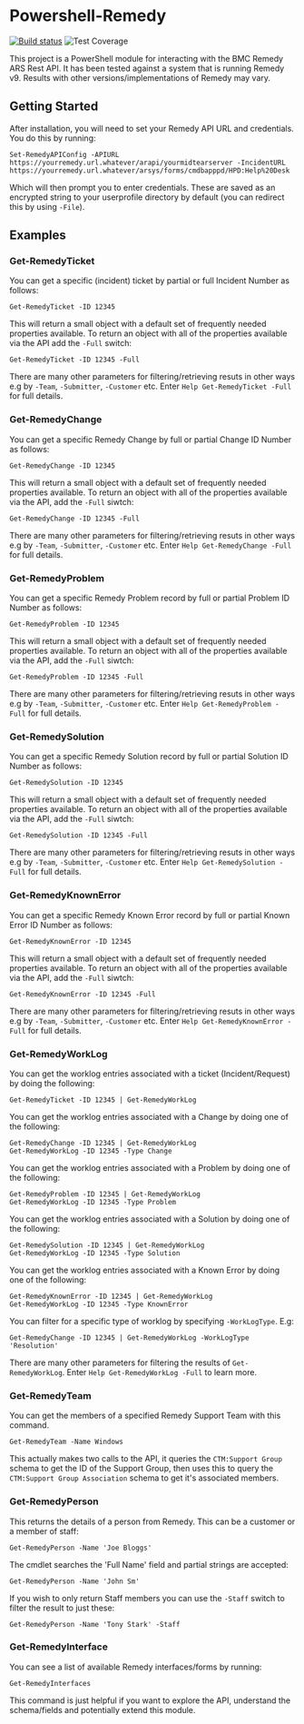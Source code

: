 # Powershell-Remedy

[![Build status](https://ci.appveyor.com/api/projects/status/8ph5oelqby89gaxr?svg=true)](https://ci.appveyor.com/project/markwragg/powershell-remedy) ![Test Coverage](https://img.shields.io/badge/coverage-82%25-yellow.svg?)

This project is a PowerShell module for interacting with the BMC Remedy ARS Rest API. It has been tested against a system that is running Remedy v9. Results with other versions/implementations of Remedy may vary.

## Getting Started

After installation, you will need to set your Remedy API URL and credentials. You do this by running:

    Set-RemedyAPIConfig -APIURL https://yourremedy.url.whatever/arapi/yourmidtearserver -IncidentURL https://yourremedy.url.whatever/arsys/forms/cmdbapppd/HPD:Help%20Desk
    
Which will then prompt you to enter credentials. These are saved as an encrypted string to your userprofile directory by default (you can redirect this by using `-File`).

## Examples

### Get-RemedyTicket

You can get a specific (incident) ticket by partial or full Incident Number as follows:

    Get-RemedyTicket -ID 12345

This will return a small object with a default set of frequently needed properties available. To return an object with all of the properties available via the API add the `-Full` switch:

    Get-RemedyTicket -ID 12345 -Full

There are many other parameters for filtering/retrieving resuts in other ways e.g by `-Team`, `-Submitter`, `-Customer` etc. Enter `Help Get-RemedyTicket -Full` for full details.

### Get-RemedyChange

You can get a specific Remedy Change by full or partial Change ID Number as follows:

    Get-RemedyChange -ID 12345
    
This will return a small object with a default set of frequently needed properties available. To return an object with all of the properties available via the API, add the `-Full` siwtch:

    Get-RemedyChange -ID 12345 -Full
    
There are many other parameters for filtering/retrieving resuts in other ways e.g by `-Team`, `-Submitter`, `-Customer` etc. Enter `Help Get-RemedyChange -Full` for full details.

### Get-RemedyProblem

You can get a specific Remedy Problem record by full or partial Problem ID Number as follows:

    Get-RemedyProblem -ID 12345
    
This will return a small object with a default set of frequently needed properties available. To return an object with all of the properties available via the API, add the `-Full` siwtch:

    Get-RemedyProblem -ID 12345 -Full
    
There are many other parameters for filtering/retrieving resuts in other ways e.g by `-Team`, `-Submitter`, `-Customer` etc. Enter `Help Get-RemedyProblem -Full` for full details.

### Get-RemedySolution

You can get a specific Remedy Solution record by full or partial Solution ID Number as follows:

    Get-RemedySolution -ID 12345
    
This will return a small object with a default set of frequently needed properties available. To return an object with all of the properties available via the API, add the `-Full` siwtch:

    Get-RemedySolution -ID 12345 -Full
    
There are many other parameters for filtering/retrieving resuts in other ways e.g by `-Team`, `-Submitter`, `-Customer` etc. Enter `Help Get-RemedySolution -Full` for full details.

### Get-RemedyKnownError

You can get a specific Remedy Known Error record by full or partial Known Error ID Number as follows:

    Get-RemedyKnownError -ID 12345
    
This will return a small object with a default set of frequently needed properties available. To return an object with all of the properties available via the API, add the `-Full` siwtch:

    Get-RemedyKnownError -ID 12345 -Full
    
There are many other parameters for filtering/retrieving resuts in other ways e.g by `-Team`, `-Submitter`, `-Customer` etc. Enter `Help Get-RemedyKnownError -Full` for full details.

### Get-RemedyWorkLog

You can get the worklog entries associated with a ticket (Incident/Request) by doing the following:

    Get-RemedyTicket -ID 12345 | Get-RemedyWorkLog

You can get the worklog entries associated with a Change by doing one of the following:

    Get-RemedyChange -ID 12345 | Get-RemedyWorkLog
    Get-RemedyWorkLog -ID 12345 -Type Change
    
You can get the worklog entries associated with a Problem by doing one of the following:

    Get-RemedyProblem -ID 12345 | Get-RemedyWorkLog
    Get-RemedyWorkLog -ID 12345 -Type Problem

You can get the worklog entries associated with a Solution by doing one of the following:

    Get-RemedySolution -ID 12345 | Get-RemedyWorkLog
    Get-RemedyWorkLog -ID 12345 -Type Solution

You can get the worklog entries associated with a Known Error by doing one of the following:

    Get-RemedyKnownError -ID 12345 | Get-RemedyWorkLog
    Get-RemedyWorkLog -ID 12345 -Type KnownError
    
You can filter for a specific type of worklog by specifying `-WorkLogType`. E.g:

    Get-RemedyChange -ID 12345 | Get-RemedyWorkLog -WorkLogType 'Resolution'
    
There are many other parameters for filtering the results of `Get-RemedyWorkLog`. Enter `Help Get-RemedyWorkLog -Full` to learn more.
    
### Get-RemedyTeam

You can get the members of a specified Remedy Support Team with this command.

    Get-RemedyTeam -Name Windows
    
This actually makes two calls to the API, it queries the `CTM:Support Group` schema to get the ID of the Support Group, then uses this to query the `CTM:Support Group Association` schema to get it's associated members.

### Get-RemedyPerson

This returns the details of a person from Remedy. This can be a customer or a member of staff:

    Get-RemedyPerson -Name 'Joe Bloggs'
    
The cmdlet searches the 'Full Name' field and partial strings are accepted:

    Get-RemedyPerson -Name 'John Sm'

If you wish to only return Staff members you can use the `-Staff` switch to filter the result to just these:

    Get-RemedyPerson -Name 'Tony Stark' -Staff

### Get-RemedyInterface

You can see a list of available Remedy interfaces/forms by running:

    Get-RemedyInterfaces
    
This command is just helpful if you want to explore the API, understand the schema/fields and potentially extend this module.
